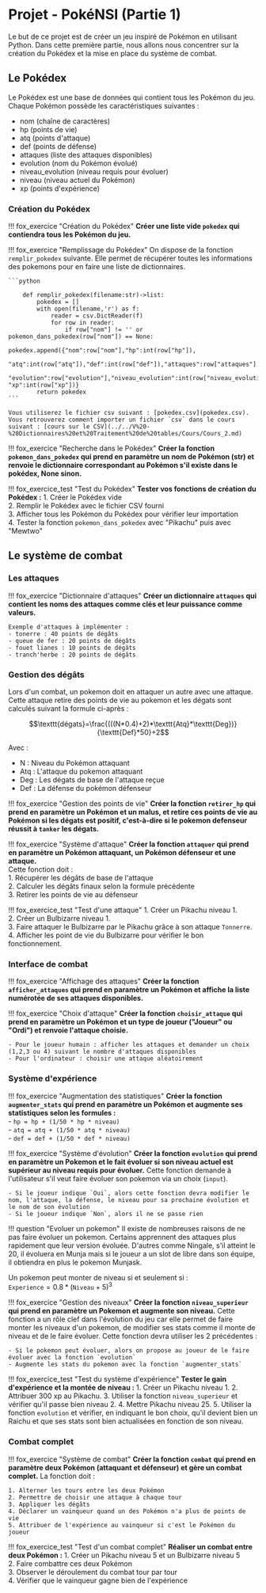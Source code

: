 # Projet - PokéNSI (Partie 1)

Le but de ce projet est de créer un jeu inspiré de Pokémon en utilisant Python.
Dans cette première partie, nous allons nous concentrer sur la création du Pokédex et la mise en place du système de combat.

## Le Pokédex

Le Pokédex est une base de données qui contient tous les Pokémon du jeu. Chaque Pokémon possède les caractéristiques suivantes :

- nom (chaîne de caractères)  
- hp (points de vie)  
- atq (points d'attaque)  
- def (points de défense)  
- attaques (liste des attaques disponibles)  
- evolution (nom du Pokémon évolué)  
- niveau_evolution (niveau requis pour évoluer)  
- niveau (niveau actuel du Pokémon)  
- xp (points d'expérience)  

### Création du Pokédex

!!! fox_exercice "Création du Pokédex"
    **Créer une liste vide `pokedex` qui contiendra tous les Pokémon du jeu.**

!!! fox_exercice "Remplissage du Pokédex"
    On dispose de la fonction `remplir_pokedex` suivante. Elle permet de récupérer toutes les informations des pokemons pour en faire une liste de dictionnaires.

    ```python
        
        def remplir_pokedex(filename:str)->list:
            pokedex = []
            with open(filename,'r') as f:
                reader = csv.DictReader(f)
                for row in reader:
                    if row["nom"] != '' or pokemon_dans_pokedex(row["nom"]) == None:
                        pokedex.append({"nom":row["nom"],"hp":int(row["hp"]),
                                        "atq":int(row["atq"]),"def":int(row["def"]),"attaques":row["attaques"].split(";"),
                                        "evolution":row["evolution"],"niveau_evolution":int(row["niveau_evolution"]),"niveau":int(row["niveau"]), "xp":int(row["xp"])}
            return pokedex
    ```

    Vous utiliserez le fichier csv suivant : [pokedex.csv](pokedex.csv).
    Vous retrouverez comment importer un fichier `csv` dans le cours suivant : [cours sur le CSV](../../V%20-%20Dictionnaires%20et%20Traitement%20de%20tables/Cours/Cours_2.md)

!!! fox_exercice "Recherche dans le Pokédex"
    **Créer la fonction `pokemon_dans_pokedex` qui prend en paramètre un nom de Pokémon (str) et renvoie le dictionnaire correspondant au Pokémon s'il existe dans le pokédex, None sinon.**

!!! fox_exercice_test "Test du Pokédex"
    **Tester vos fonctions de création du Pokédex :**
    1. Créer le Pokédex vide  
    2. Remplir le Pokédex avec le fichier CSV fourni  
    3. Afficher tous les Pokémon du Pokédex pour vérifier leur importation  
    4. Tester la fonction `pokemon_dans_pokedex` avec "Pikachu" puis avec "Mewtwo"  

## Le système de combat

### Les attaques

!!! fox_exercice "Dictionnaire d'attaques"
    **Créer un dictionnaire `attaques` qui contient les noms des attaques comme clés et leur puissance comme valeurs.**

    Exemple d'attaques à implémenter :  
    - tonerre : 40 points de dégâts  
    - queue de fer : 20 points de dégâts  
    - fouet lianes : 10 points de dégâts  
    - tranch'herbe : 20 points de dégâts  

### Gestion des dégâts

Lors d'un combat, un pokemon doit en attaquer un autre avec une attaque. Cette attaque retire des points de vie au pokemon et les dégats sont calculés suivant la formule ci-après : 

$$\texttt{dégats}=\frac{(((N*0.4)+2)*\texttt{Atq}*\texttt{Deg})}{\texttt{Def}*50}+2$$

Avec :

- N : Niveau du Pokémon attaquant  
- Atq : L'attaque du pokemon attaquant  
- Deg : Les dégats de base de l'attaque reçue  
- Def : La défense du pokémon défenseur  

!!! fox_exercice "Gestion des points de vie"
    **Créer la fonction `retirer_hp` qui prend en paramètre un Pokémon et un malus, et retire ces points de vie au Pokémon si les dégats est positif, c'est-à-dire si le pokemon defenseur réussit à `tanker` les dégats.**

!!! fox_exercice "Système d'attaque"
    **Créer la fonction `attaquer` qui prend en paramètre un Pokémon attaquant, un Pokémon défenseur et une attaque.**  
    Cette fonction doit :  
    1. Récupérer les dégâts de base de l'attaque  
    2. Calculer les dégâts finaux selon la formule précédente  
    3. Retirer les points de vie au défenseur  

!!! fox_exercice_test "Test d'une attaque"
    1. Créer un Pikachu niveau 1.  
    2. Créer un Bulbizarre niveau 1.  
    3. Faire attaquer le Bulbizarre par le Pikachu grâce à son attaque `Tonnerre`.  
    4. Afficher les point de vie du Bulbizarre pour vérifier le bon fonctionnement.  

### Interface de combat

!!! fox_exercice "Affichage des attaques"
    **Créer la fonction `afficher_attaques` qui prend en paramètre un Pokémon et affiche la liste numérotée de ses attaques disponibles.**

!!! fox_exercice "Choix d'attaque"
    **Créer la fonction `choisir_attaque` qui prend en paramètre un Pokémon et un type de joueur ("Joueur" ou "Ordi") et renvoie l'attaque choisie.**

    - Pour le joueur humain : afficher les attaques et demander un choix (1,2,3 ou 4) suivant le nombre d'attaques disponibles  
    - Pour l'ordinateur : choisir une attaque aléatoirement  

### Système d'expérience

!!! fox_exercice "Augmentation des statistiques"
    **Créer la fonction `augmenter_stats` qui prend en paramètre un Pokémon et augmente ses statistiques selon les formules :**  
    - `hp = hp + (1/50 * hp * niveau)`  
    - `atq = atq + (1/50 * atq * niveau)`  
    - `def = def + (1/50 * def * niveau)`  

!!! fox_exercice "Système d'évolution"
    **Créer la fonction `evolution` qui prend en paramètre un Pokemon et le fait évoluer si son niveau actuel est supérieur au niveau requis pour évoluer.**
    Cette fonction demande à l'utilisateur s'il veut faire évoluer son pokemon via un choix (`input`).

    - Si le joueur indique `Oui`, alors cette fonction devra modifier le nom, l'attaque, la défense, le niveau pour sa prochaine évolution et le nom de son évolution  
    - Si le joueur indique `Non`, alors il ne se passe rien  

!!! question "Evoluer un pokemon"
    Il existe de nombreuses raisons de ne pas faire évoluer un pokemon. Certains apprennent des attaques plus rapidement que leur version évoluée.
    D'autres comme Ningale, s'il atteint le 20, il évoluera en Munja mais si le joueur a un slot de libre dans son équipe, il obtiendra en plus le pokemon Munjask.

Un pokemon peut monter de niveau si et seulement si :  
$\texttt{Experience} = 0.8*(\texttt{Niveau} +5)^3$

!!! fox_exercice "Gestion des niveaux"
    **Créer la fonction `niveau_superieur` qui prend en paramètre un Pokemon et augmente son niveau.**
    Cette fonction a un rôle clef dans l'évolution du jeu car elle permet de faire monter les niveaux d'un pokemon, de modifier ses stats comme il monte de niveau et de le faire évoluer.
    Cette fonction devra utiliser les 2 précédentes :

    - Si le pokemon peut évoluer, alors on propose au joueur de le faire évoluer avec la fonction `evolution`
    - Augmente les stats du pokemon avec la fonction `augmenter_stats`
  
!!! fox_exercice_test "Test du système d'expérience"
    **Tester le gain d'expérience et la montée de niveau :**
    1. Créer un Pikachu niveau 1.
    2. Attribuer 300 xp au Pikachu.
    3. Utiliser la fonction `niveau_superieur` et vérifier qu'il passe bien niveau 2.
    4. Mettre Pikachu niveau 25.
    5. Utiliser la fonction `evolution` et vérifier, en indiquant le bon choix, qu'il devient bien un Raichu et que ses stats sont bien actualisées en fonction de son niveau.

### Combat complet

!!! fox_exercice "Système de combat"
    **Créer la fonction `combat` qui prend en paramètre deux Pokémon (attaquant et défenseur) et gère un combat complet.**
    La fonction doit :

    1. Alterner les tours entre les deux Pokémon  
    2. Permettre de choisir une attaque à chaque tour  
    3. Appliquer les dégâts  
    4. Déclarer un vainqueur quand un des Pokémon n'a plus de points de vie  
    5. Attribuer de l'expérience au vainqueur si c'est le Pokémon du joueur  

!!! fox_exercice_test "Test d'un combat complet"
    **Réaliser un combat entre deux Pokémon :**
    1. Créer un Pikachu niveau 5 et un Bulbizarre niveau 5  
    2. Faire combattre ces deux Pokémon  
    3. Observer le déroulement du combat tour par tour  
    4. Vérifier que le vainqueur gagne bien de l'expérience  